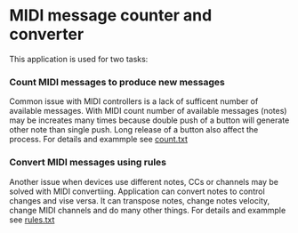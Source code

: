 

# MIDI message counter and converter

This application is used for two tasks:

### Count MIDI messages to produce new messages
Common issue with MIDI controllers is a lack of sufficent number of available messages.
With MIDI count number of available messages (notes) may be increates many times because double push of a button will generate other note than single push. Long release of a button also affect the process. 
For details and exammple see [count.txt](count.txt)

### Convert MIDI messages using rules
Another issue when devices use different notes, CCs or channels may be solved with MIDI convertiing. Application can convert notes to control changes and vise versa. It can transpose notes,  change notes velocity, change MIDI channels and do many other things.
For details and exammple see [rules.txt](rules.txt)

